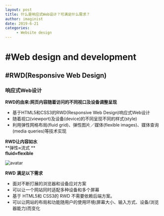 ```yaml
---
layout: post
title: 什么是响应式Web设计？可满足什么需求？
author: imaginist
date: 2019-6-21
categories:
     - Website design
---
```


# #Web design and development
## #RWD(Responsive Web Design)


### 响应式Web设计

**RWD的由来:网页内容随着访问的不同视口及设备调整呈现**

- 基于HTML5和CSS3的RWD(Responsive Web Design)响应式Web设计
- 随着视口(viewport)及设备(device)的不同呈现不同的样式(style)
- 利用弹性网格布局(fluid grid)、弹性图片／媒体(flexible images)、媒体查询(media queries)等技术实现

**RWD让内容如水**
<br>
**弹性≈流式 **
<br>
**fluid≈flexible**


![avatar](http://m.qpic.cn/psb?/V13n1hdE00quqe/X3unncOYURE80f7a5ZmzNQjqhlGNlbakVq2YVaked6M!/b/dMUAAAAAAAAA&bo=egRcA3oEXAMDNxI!&rf=viewer_4&t=5)

**RWD 满足以下需求**

- 面对不断打展的浏览器和设备应对方案
- 可以让一个网站同时适配多种设备和多个屏幕
- 基于 HTML5和 CSS3的 RWD 不需要依赖后端方案。
- 可以让网站的布局和功能随用户的使用环境(屏幕大小、输入方式、设备/浏览器能力)而变化